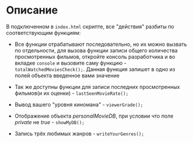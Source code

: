 # Описание
В подключенном в `index.html` скрипте, все "действия" разбиты по соответствующим функциям: 

- Все функции отрабатывают последовательно, но их можно вызвать по отдельности, для вызова функции записи общего количества просмотренных фильмов, откройте консоль разработчика и во вкладке `console` и вызовите саму функцию - `totalWatchedMoviesCheck();`. Данная функция запишет в одно из полей объекта введенное вами значение
  

- Так же доступны функции для записи последних просмотренных фильмов(и их оценки) - `lastSeenMovieRate();`
  

- Вывод вашего "уровня киномана" - `viewerGrade();`
  

- Отображение объекта _personalMovieDB_, при условии что поле _private_ не _true_ - `showMyDB();`
  

- Запись трёх любимых жанров - `writeYourGenres();` 
